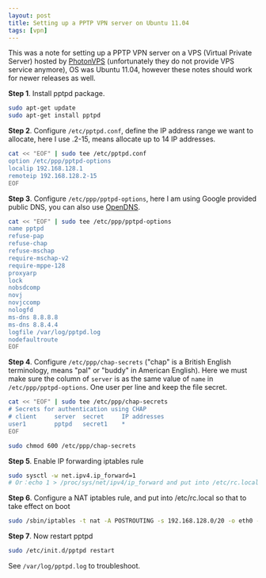 ```yaml
---
layout: post
title: Setting up a PPTP VPN server on Ubuntu 11.04
tags: [vpn]
---
```


This was a note for setting up a PPTP VPN server on a VPS (Virtual Private
Server) hosted by [PhotonVPS](http://photonvps.com/) (unfortunately they do not
provide VPS service anymore), OS was Ubuntu 11.04, however these notes should
work for newer releases as well.

**Step 1**. Install pptpd package.

```bash
sudo apt-get update
sudo apt-get install pptpd
```

**Step 2**. Configure `/etc/pptpd.conf`, define the IP address range we want to
allocate, here I use .2-15, means allocate up to 14 IP addresses.

```bash
cat << "EOF" | sudo tee /etc/pptpd.conf
option /etc/ppp/pptpd-options
localip 192.168.128.1
remoteip 192.168.128.2-15
EOF
```

**Step 3**. Configure `/etc/ppp/pptpd-options`, here I am using Google provided
public DNS, you can also use [OpenDNS](http://www.opendns.com).

```bash
cat << "EOF" | sudo tee /etc/ppp/pptpd-options
name pptpd
refuse-pap
refuse-chap
refuse-mschap
require-mschap-v2
require-mppe-128
proxyarp
lock
nobsdcomp
novj
novjccomp
nologfd
ms-dns 8.8.8.8
ms-dns 8.8.4.4
logfile /var/log/pptpd.log
nodefaultroute
EOF
```

**Step 4**. Configure `/etc/ppp/chap-secrets` ("chap" is a British English
terminology, means "pal" or "buddy" in American English).  Here we must make
sure the column of `server` is as the same value of `name` in
`/etc/ppp/pptpd-options`.  One user per line and keep the file secret.

```bash
cat << "EOF" | sudo tee /etc/ppp/chap-secrets
# Secrets for authentication using CHAP
# client     server  secret     IP addresses
user1        pptpd   secret1    *
EOF

sudo chmod 600 /etc/ppp/chap-secrets
```

**Step 5**. Enable IP forwarding iptables rule

```bash
sudo sysctl -w net.ipv4.ip_forward=1
# Or：echo 1 > /proc/sys/net/ipv4/ip_forward and put into /etc/rc.local
```

**Step 6**. Configure a NAT iptables rule, and put into /etc/rc.local so that
to take effect on boot

```bash
sudo /sbin/iptables -t nat -A POSTROUTING -s 192.168.128.0/20 -o eth0 -j MASQUERADE
```

**Step 7**. Now restart pptpd

```bash
sudo /etc/init.d/pptpd restart
```

See `/var/log/pptpd.log` to troubleshoot.
